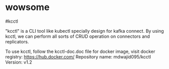 # wowsome
#kcctl

"kcctl" is a CLI tool like kubectl specially design for kafka connect. By using kcctl, we can perform all sorts of CRUD operation on connectors and replicators.

To use kcctl, follow the kcctl-doc.doc file
for docker image, visit docker registry: https://hub.docker.com/
Repository name: mdwajid095/kcctl
Version: v1.2
